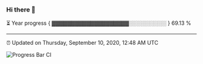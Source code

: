 ### Hi there 👋

⏳ Year progress { ▓▓▓▓▓▓▓▓▓▓▓▓▓▓▓▓▓▓▓▓░░░░░░░░░░ } 69.13 %

---

⏰ Updated on Thursday, September 10, 2020, 12:48 AM UTC

![Progress Bar CI](https://github.com/arthurbuhl/arthurbuhl/workflows/Progress%20Bar%20CI/badge.svg)
